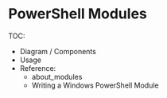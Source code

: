 # PowerShell Modules

TOC:
- Diagram / Components
- Usage
- Reference:
    - about_modules
    - Writing a Windows PowerShell Module
